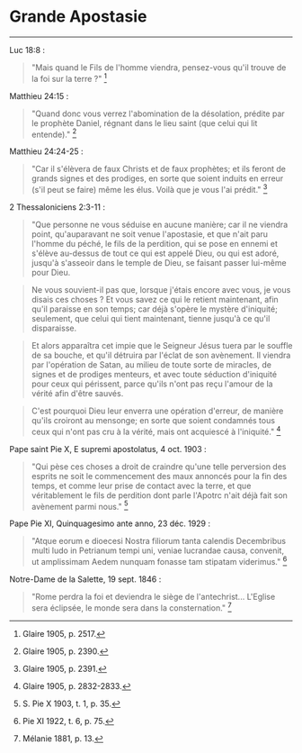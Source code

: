 # Grande Apostasie

***

Luc 18:8 :

> "Mais quand le Fils de l'homme viendra, pensez-vous qu'il trouve de la foi sur la terre ?" [^1]

[^1]: Glaire 1905, p. 2517.

Matthieu 24:15 :

> "Quand donc vous verrez l'abomination de la désolation, prédite par le prophète Daniel, régnant dans le lieu saint (que celui qui lit entende)." [^2]

[^2]: Glaire 1905, p. 2390.

Matthieu 24:24-25 :

> "Car il s'élèvera de faux Christs et de faux prophètes; et ils feront de grands signes et des prodiges, en sorte que soient induits en erreur (s'il peut se faire) même les élus. Voilà que je vous l'ai prédit." [^3]

[^3]: Glaire 1905, p. 2391.

2 Thessaloniciens 2:3-11 :

> "Que personne ne vous séduise en aucune manière; car il ne viendra point, qu'auparavant ne soit venue l'apostasie, et que n'ait paru l'homme du péché, le fils de la perdition, qui se pose en ennemi et s'élève au-dessus de tout ce qui est appelé Dieu, ou qui est adoré, jusqu'à s'asseoir dans le temple de Dieu, se faisant passer lui-même pour Dieu.

> Ne vous souvient-il pas que, lorsque j'étais encore avec vous, je vous disais ces choses ? Et vous savez ce qui le retient maintenant, afin qu'il paraisse en son temps; car déjà s'opère le mystère d'iniquité; seulement, que celui qui tient maintenant, tienne jusqu'à ce qu'il disparaisse.

> Et alors apparaîtra cet impie que le Seigneur Jésus tuera par le souffle de sa bouche, et qu'il détruira par l'éclat de son avènement. Il viendra par l'opération de Satan, au milieu de toute sorte de miracles, de signes et de prodiges menteurs, et avec toute séduction d'iniquité pour ceux qui périssent, parce qu'ils n'ont pas reçu l'amour de la vérité afin d'être sauvés.

> C'est pourquoi Dieu leur enverra une opération d'erreur, de manière qu'ils croiront au mensonge; en sorte que soient condamnés tous ceux qui n'ont pas cru à la vérité, mais ont acquiescé à l'iniquité." [^4]

[^4]: Glaire 1905, p. 2832-2833.

Pape saint Pie X, E supremi apostolatus, 4 oct. 1903 :

> "Qui pèse ces choses a droit de craindre qu'une telle perversion des esprits ne soit le commencement des maux annoncés pour la fin des temps, et comme leur prise de contact avec la terre, et que véritablement le fils de perdition dont parle l'Apotrc n'ait déjà fait son avènement parmi nous." [^5]

[^5]: S. Pie X 1903, t. 1, p. 35.

Pape Pie XI, Quinquagesimo ante anno, 23 déc. 1929 : 

> "Atque eorum e dioecesi Nostra filiorum tanta calendis Decembribus multi ludo in Petrianum tempi uni, veniae lucrandae causa, convenit, ut amplissimam Aedem nunquam fonasse tam stipatam viderimus." [^6]

[^6]: Pie XI 1922, t. 6, p. 75.

Notre-Dame de la Salette, 19 sept. 1846 : 

> "Rome perdra la foi et deviendra le siège de l'antechrist... L'Eglise sera éclipsée, le monde sera dans la consternation." [^7]

[^7]: Mélanie 1881, p. 13.
